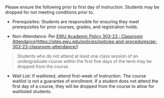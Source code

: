 Please ensure the following prior to first day of instruction. Students may be dropped for not meeting conditions prior to.

* Prerequisites: Students are responsible for ensuring they meet prerequisites for prior courses, grades, and registration holds.

* Non-Attendance: Per [EWU Academic Policy 303-23 : Classroom Attendance]()(https://sites.ewu.edu/policies/policies-and-procedures/ap-303-23-classroom-attendance/)

> Students who do not attend at least one class session of an undergraduate course within the first five days of the term may be dropped from the course.

* Wait List: If waitlisted, attend first-week of Instruction. The course waitlist is not a guarantee of enrollment. If a student does not attend the first day of a course, they will be dropped from the course to allow for waitlisted students. 

